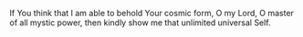 If You think that I am able to behold Your cosmic form, O my Lord, O master of all mystic power, then kindly show me that unlimited universal Self.